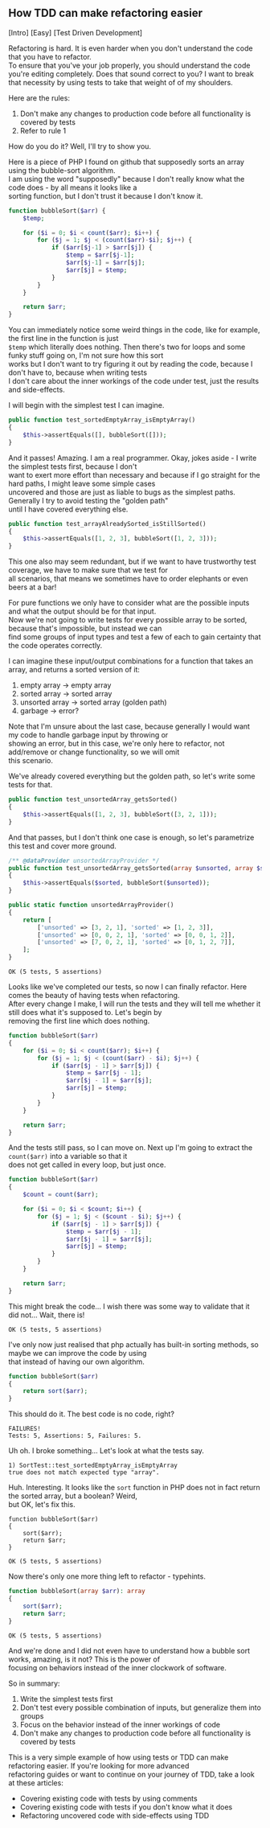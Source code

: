 ## How TDD can make refactoring easier
[Intro] [Easy] [Test Driven Development]

Refactoring is hard. It is even harder when you don't understand the code that you have to refactor. \
To ensure that you've your job properly, you should understand the code you're editing completely.
Does that sound correct to you? I want to break that necessity by using tests to take that weight of of my shoulders.

Here are the rules:
1. Don't make any changes to production code before all functionality is covered by tests
2. Refer to rule 1

How do you do it? Well, I'll try to show you.

Here is a piece of PHP I found on github that supposedly sorts an array using the bubble-sort algorithm. \
I am using the word "supposedly" because I don't really know what the code does - by all means it looks like a \
sorting function, but I don't trust it because I don't know it.

```php
function bubbleSort($arr) {
    $temp;

    for ($i = 0; $i < count($arr); $i++) {
        for ($j = 1; $j < (count($arr)-$i); $j++) {
            if ($arr[$j-1] > $arr[$j]) {
                $temp = $arr[$j-1];
                $arr[$j-1] = $arr[$j];
                $arr[$j] = $temp;
            }
        }
    }

    return $arr;
}
```

You can immediately notice some weird things in the code, like for example, the first line in the function is just \
`$temp` which literally does nothing. Then there's two for loops and some funky stuff going on, I'm not sure how this sort \
works but I don't want to try figuring it out by reading the code, because I don't have to, because when writing tests \
I don't care about the inner workings of the code under test, just the results and side-effects.

I will begin with the simplest test I can imagine.

```php
public function test_sortedEmptyArray_isEmptyArray()
{
    $this->assertEquals([], bubbleSort([]));
}
```

And it passes! Amazing. I am a real programmer. Okay, jokes aside - I write the simplest tests first, because I don't \
want to exert more effort than necessary and because if I go straight for the hard paths, I might leave some simple cases \
uncovered and those are just as liable to bugs as the simplest paths. Generally I try to avoid testing the "golden path" \
until I have covered everything else.

```php
public function test_arrayAlreadySorted_isStillSorted()
{
    $this->assertEquals([1, 2, 3], bubbleSort([1, 2, 3]));
}
```

This one also may seem redundant, but if we want to have trustworthy test coverage, we have to make sure that we test for \
all scenarios, that means we sometimes have to order elephants or even beers at a bar!

For pure functions we only have to consider what are the possible inputs and what the output should be for that input. \
Now we're not going to write tests for every possible array to be sorted, because that's impossible, but instead we can \
find some groups of input types and test a few of each to gain certainty that the code operates correctly.

I can imagine these input/output combinations for a function that takes an array, and returns a sorted version of it:
1. empty array -> empty array
2. sorted array -> sorted array
3. unsorted array -> sorted array (golden path)
4. garbage -> error?

Note that I'm unsure about the last case, because generally I would want my code to handle garbage input by throwing or \
showing an error, but in this case, we're only here to refactor, not add/remove or change functionality, so we will omit \
this scenario.

We've already covered everything but the golden path, so let's write some tests for that.

```php
public function test_unsortedArray_getsSorted()
{
    $this->assertEquals([1, 2, 3], bubbleSort([3, 2, 1]));
}
```

And that passes, but I don't think one case is enough, so let's parametrize this test and cover more ground.

```php
/** @dataProvider unsortedArrayProvider */
public function test_unsortedArray_getsSorted(array $unsorted, array $sorted)
{
    $this->assertEquals($sorted, bubbleSort($unsorted));
}

public static function unsortedArrayProvider()
{
    return [
        ['unsorted' => [3, 2, 1], 'sorted' => [1, 2, 3]],
        ['unsorted' => [0, 0, 2, 1], 'sorted' => [0, 0, 1, 2]],
        ['unsorted' => [7, 0, 2, 1], 'sorted' => [0, 1, 2, 7]],
    ];
}
```

```
OK (5 tests, 5 assertions)
```

Looks like we've completed our tests, so now I can finally refactor. Here comes the beauty of having tests when refactoring. \
After every change I make, I will run the tests and they will tell me whether it still does what it's supposed to. Let's begin by \
removing the first line which does nothing.

```php 
function bubbleSort($arr)
{
    for ($i = 0; $i < count($arr); $i++) {
        for ($j = 1; $j < (count($arr) - $i); $j++) {
            if ($arr[$j - 1] > $arr[$j]) {
                $temp = $arr[$j - 1];
                $arr[$j - 1] = $arr[$j];
                $arr[$j] = $temp;
            }
        }
    }

    return $arr;
}
```

And the tests still pass, so I can move on. Next up I'm going to extract the `count($arr)` into a variable so that it \
does not get called in every loop, but just once.

```php 
function bubbleSort($arr)
{
    $count = count($arr);

    for ($i = 0; $i < $count; $i++) {
        for ($j = 1; $j < ($count - $i); $j++) {
            if ($arr[$j - 1] > $arr[$j]) {
                $temp = $arr[$j - 1];
                $arr[$j - 1] = $arr[$j];
                $arr[$j] = $temp;
            }
        }
    }

    return $arr;
}
```

This might break the code... I wish there was some way to validate that it did not... Wait, there is!
```
OK (5 tests, 5 assertions)
```

I've only now just realised that php actually has built-in sorting methods, so maybe we can improve the code by using \
that instead of having our own algorithm.

```php 
function bubbleSort($arr)
{
    return sort($arr);
}
```

This should do it. The best code is no code, right?

```
FAILURES!
Tests: 5, Assertions: 5, Failures: 5.
```

Uh oh. I broke something... Let's look at what the tests say.

```
1) SortTest::test_sortedEmptyArray_isEmptyArray
true does not match expected type "array".
```

Huh. Interesting. It looks like the `sort` function in PHP does not in fact return the sorted array, but a boolean? Weird, \
but OK, let's fix this.

```
function bubbleSort($arr)
{
    sort($arr);
    return $arr;
}
```

```
OK (5 tests, 5 assertions)
```

Now there's only one more thing left to refactor - typehints.

```php 
function bubbleSort(array $arr): array
{
    sort($arr);
    return $arr;
}
```

```
OK (5 tests, 5 assertions)
```

And we're done and I did not even have to understand how a bubble sort works, amazing, is it not? This is the power of \
focusing on behaviors instead of the inner clockwork of software.

So in summary:
1. Write the simplest tests first
2. Don't test every possible combination of inputs, but generalize them into groups
3. Focus on the behavior instead of the inner workings of code
4. Don't make any changes to production code before all functionality is covered by tests

This is a very simple example of how using tests or TDD can make refactoring easier. If you're looking for more advanced \
refactoring guides or want to continue on your journey of TDD, take a look at these articles:

- Covering existing code with tests by using comments
- Covering existing code with tests if you don't know what it does
- Refactoring uncovered code with side-effects using TDD